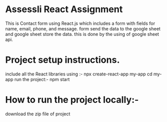 # Assessli React Assignment
This is Contact form using React.js which includes a form with fields for name, email, phone, and message.
form send the data to the google sheet and google sheet store the data.
this is done by the using of google sheet api.

# Project setup instructions.
  include all the React libraries using :-
    npx create-react-app my-app
    cd my-app
  run the project:-
    npm start


# How to run the project locally:-
  download the zip file of project
